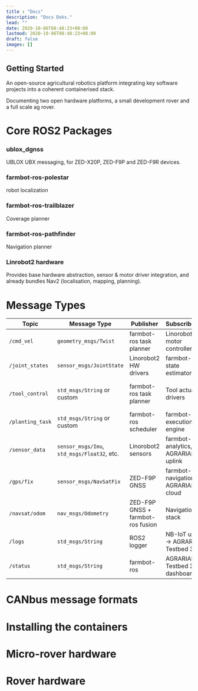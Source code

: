 ```yaml
---
title : "Docs"
description: "Docs Doks."
lead: ""
date: 2020-10-06T08:48:23+00:00
lastmod: 2020-10-06T08:48:23+00:00
draft: false
images: []
---
```


## Getting Started
An open-source agricultural robotics platform integrating key software projects into a coherent containerised stack.

Documenting two open hardware platforms, a small development rover and a full scale ag rover.

# Core ROS2 Packages

### ublox_dgnss
UBLOX UBX messaging, for ZED-X20P, ZED-F9P and ZED-F9R devices. 

### farmbot-ros-polestar 
robot localization 

### farmbot-ros-trailblazer 
Coverage planner

### farmbot-ros-pathfinder
Navigation planner

### Linrobot2 hardware 
Provides base hardware abstraction, sensor & motor driver integration, and already bundles Nav2 (localisation, mapping, planning).


#  Message Types

| Topic            | Message Type                                | Publisher                         | Subscriber(s)                          | Purpose                                |
| ---------------- | ------------------------------------------- | --------------------------------- | -------------------------------------- | -------------------------------------- |
| `/cmd_vel`       | `geometry_msgs/Twist`                       | farmbot-ros task planner          | Linorobot2 motor controller            | Robot motion commands                  |
| `/joint_states`  | `sensor_msgs/JointState`                    | Linorobot2 HW drivers             | farmbot-ros, state estimator           | Robot arm/joint positions              |
| `/tool_control`  | `std_msgs/String` or custom                 | farmbot-ros task planner          | Tool actuator drivers                  | Activate tools (e.g. seeder, weeder)   |
| `/planting_task` | `std_msgs/String` or custom                 | farmbot-ros scheduler             | farmbot-ros execution engine           | High-level task sequencing             |
| `/sensor_data`   | `sensor_msgs/Imu`, `std_msgs/Float32`, etc. | Linorobot2 sensors                | farmbot-ros analytics, AGRARIAN uplink | Soil moisture, temp, other IoT sensors |
| `/gps/fix`       | `sensor_msgs/NavSatFix`                     | ZED-F9P GNSS                      | farmbot-ros navigation, AGRARIAN cloud | GNSS position (RTK-corrected)          |
| `/navsat/odom`   | `nav_msgs/Odometry`                         | ZED-F9P GNSS + farmbot-ros fusion | Navigation stack                       | Robot localization                     |
| `/logs`          | `std_msgs/String`                           | ROS2 logger                       | NB-IoT uplink → AGRARIAN Testbed 3     | System diagnostics                     |
| `/status`        | `std_msgs/String`                           | farmbot-ros                       | AGRARIAN Testbed 3 dashboard           | High-level system status               |


# CANbus message formats

# Installing the containers 

# Micro-rover hardware

# Rover hardware



